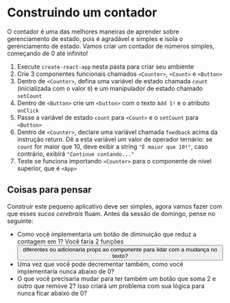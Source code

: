# Construindo um contador

O contador é uma das melhores maneiras de aprender sobre gerenciamento de estado, pois é agradável e simples e isola o gerenciamento de estado. Vamos criar um contador de números simples, começando de 0 até infinito!

1. Execute `create-react-app` nesta pasta para criar seu ambiente
2. Crie 3 componentes funcionais chamados `<Counter>`, `<Count>` e `<Button>`
3. Dentro de `<Counter>`, defina uma variável de estado chamada `count` (inicializada com o valor `0`) e um manipulador de estado chamado `setCount`
4. Dentro de `<Button>` crie um `<button>` com o texto `Add 1!` e o atributo `onClick`
5. Passe a variável de estado `count` para `<Count>` e o `setCount` para `<Button>`
6. Dentro de `<Counter>`, declare uma variável chamada `feedback` acima da instrução return. Dê a esta variável um valor de operador ternário: se `count` for maior que 10, deve exibir a string `"É maior que 10!"`, caso contrário, exibirá `"Continue contando..."`
7. Teste se funciona importando `<Counter>` para o componente de nível superior, que é `<App>`

## Coisas para pensar

Construir este pequeno aplicativo deve ser simples, agora vamos fazer com que esses *sucos cerebrais* fluam. Antes da sessão de domingo, pense no seguinte:

- Como você implementaria um botão de diminuição que reduz a contagem em 1? Você faria 2 funções <Button> diferentes ou adicionaria props ao componente para lidar com a mudança no texto?
- Uma vez que você pode decrementar também, como você implementaria nunca abaixo de 0?
- O que você precisaria mudar para ter também um botão que soma 2 e outro que remove 2? Isso criará um problema com sua lógica para nunca ficar abaixo de 0?

